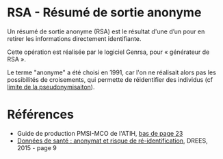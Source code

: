 # RSA - Résumé de sortie anonyme
<!-- SPDX-License-Identifier: MPL-2.0 -->

Un résumé de sortie anonyme (RSA) est le résultat d'une <PreviewPage text="pseudonymisation" link="pseudonymisation.html" /> d’un <PreviewPage text="résumé de sortie standardisée" link="RSS.html" /> pour en retirer les informations directement identifiante.

Cette opération est réalisée par le logiciel Genrsa, pour « générateur de RSA ». 

Le terme "anonyme" a été choisi en 1991, car l'on ne réalisait alors pas les possibilités de croisements, qui permette de réidentifier des individus (cf [limite de la pseudonymisaiton](pseudonymisation.md#limite)).


# Références

- Guide de production PMSI-MCO de l'ATIH, [bas de page 23](https://solidarites-sante.gouv.fr/IMG/pdf/guide_pmsi_mco.pdf#page=23)
- [Données de santé : anonymat et risque de ré-identification](https://drees.solidarites-sante.gouv.fr/IMG/pdf/dss64-2.pdf#page=9), DREES, 2015 - page 9
